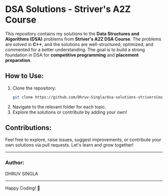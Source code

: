# DSA Solutions - Striver's A2Z Course

This repository contains my solutions to the **Data Structures and Algorithms (DSA)** problems from **Striver's A2Z DSA Course**. The problems are solved in **C++**, and the solutions are well-structured, optimized, and commented for a better understanding. The goal is to build a strong foundation in DSA for **competitive programming** and **placement preparation**.

## How to Use:
1. Clone the repository:
    ```bash
    git clone https://github.com/Dhruv-Singla/dsa-solutions-striversCourse.git
    ```
2. Navigate to the relevant folder for each topic.
3. Explore the solutions or contribute by adding your own!

## Contributions:
Feel free to explore, raise issues, suggest improvements, or contribute your own solutions via pull requests. Let's learn and grow together!

---

### Author:
DHRUV SINGLA

---

Happy Coding! :rocket:
